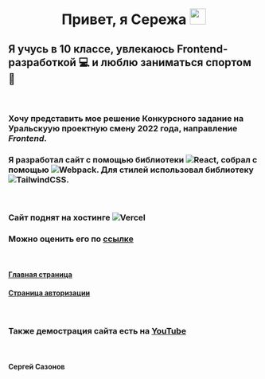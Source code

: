 <h1 align="center">Привет, я Сережа <img src="https://github.com/blackcater/blackcater/raw/main/images/Hi.gif" height="32"/></h1>

## Я учусь в 10 классе, увлекаюсь Frontend-разработкой :computer: и люблю заниматься спортом :bicyclist:

<br/>

### Хочу представить мое решение Конкурсного задание на **Уральскуую проектную смену 2022 года**, направление *Frontend*.

### Я разработал сайт с помощью библиотеки ![React](https://img.shields.io/badge/react-%2320232a.svg?style=for-the-badge&logo=react&logoColor=%2361DAFB), собрал с помощью ![Webpack](https://img.shields.io/badge/webpack-%238DD6F9.svg?style=for-the-badge&logo=webpack&logoColor=black). Для стилей использовал библиотеку ![TailwindCSS](https://img.shields.io/badge/tailwindcss-%2338B2AC.svg?style=for-the-badge&logo=tailwind-css&logoColor=white).

<br/>

### Сайт поднят на хостинге ![Vercel](https://img.shields.io/badge/vercel-%23000000.svg?style=for-the-badge&logo=vercel&logoColor=white)

### Можно оценить его по [ссылке](https://ups-2022-orapoulpe.vercel.app)

<br/>

#### [Главная страница](https://ups-2022-orapoulpe.vercel.app/main)


#### [Cтраница авторизации](https://ups-2022-orapoulpe.vercel.app)

<br/>

### Также демострация сайта есть на [YouTube](https://youtu.be/XNNdpo2mW6U)

<br/>

#### Сергей Сазонов



